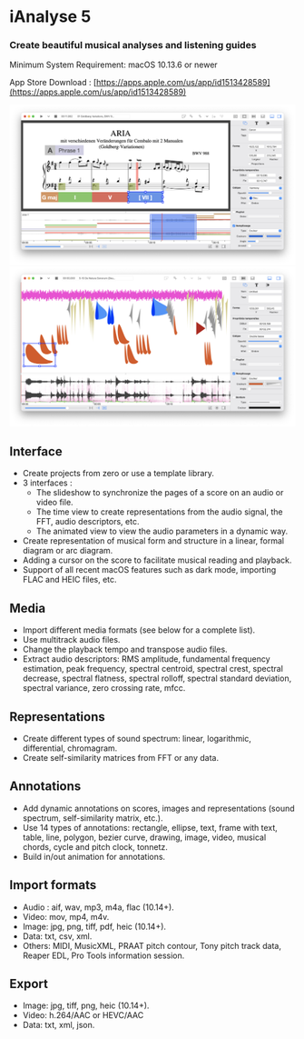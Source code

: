# iAnalyse 5

### Create beautiful musical analyses and listening guides

Minimum System Requirement: macOS 10.13.6 or newer

App Store Download : [https://apps.apple.com/us/app/id1513428589](https://apps.apple.com/us/app/id1513428589)

![](screenshot_01.png)
![](screenshot_02.png)

## Interface

* Create projects from zero or use a template library.
* 3 interfaces : 
	* The slideshow to synchronize the pages of a score on an audio or video file.
	* The time view to create representations from the audio signal, the FFT, audio descriptors, etc.
	* The animated view to view the audio parameters in a dynamic way. 
* Create representation of musical form and structure in a linear, formal diagram or arc diagram.
* Adding a cursor on the score to facilitate musical reading and playback.
* Support of all recent macOS features such as dark mode, importing FLAC and HEIC files, etc.

## Media

* Import different media formats (see below for a complete list).
* Use multitrack audio files.
* Change the playback tempo and transpose audio files.
* Extract audio descriptors: RMS amplitude, fundamental frequency estimation, peak frequency, spectral centroid, spectral crest, spectral decrease, spectral flatness, spectral rolloff, spectral standard deviation, spectral variance, zero crossing rate, mfcc.

## Representations

* Create different types of sound spectrum: linear, logarithmic, differential, chromagram.
* Create self-similarity matrices from FFT or any data.

## Annotations

* Add dynamic annotations on scores, images and representations (sound spectrum, self-similarity matrix, etc.).
* Use 14 types of annotations: rectangle, ellipse, text, frame with text, table, line, polygon, bezier curve, drawing, image, video, musical chords, cycle and pitch clock, tonnetz.
* Build in/out animation for annotations.

## Import formats

* Audio : aif, wav, mp3, m4a, flac (10.14+).
* Video: mov, mp4, m4v.
* Image: jpg, png, tiff, pdf, heic (10.14+).
* Data: txt, csv, xml.
* Others: MIDI, MusicXML, PRAAT pitch contour, Tony pitch track data, Reaper EDL, Pro Tools information session.

## Export

* Image: jpg, tiff, png, heic (10.14+).
* Video: h.264/AAC or HEVC/AAC
* Data: txt, xml, json.